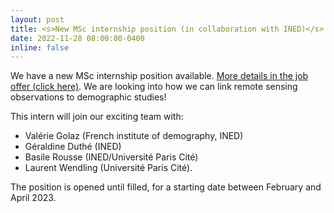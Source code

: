 ```yaml
---
layout: post
title: <s>New MSc internship position (in collaboration with INED)</s> (filled)
date: 2022-11-28 08:00:00-0400
inline: false
---
```


We have a new MSc internship position available. <a href="https://basiler.github.io/assets/pdf/stage_M2_LIPADE_INED_DiiP_2023.pdf">More details in the job offer (click here)</a>. We are looking into how we can link remote sensing observations to demographic studies!

This intern will join our exciting team with:
 - Valérie Golaz (French institute of demography, INED)
 - Géraldine Duthé (INED)
 - Basile Rousse (INED/Université Paris Cité)
 - Laurent Wendling (Université Paris Cité).

The position is opened until filled, for a starting date between February and April 2023.